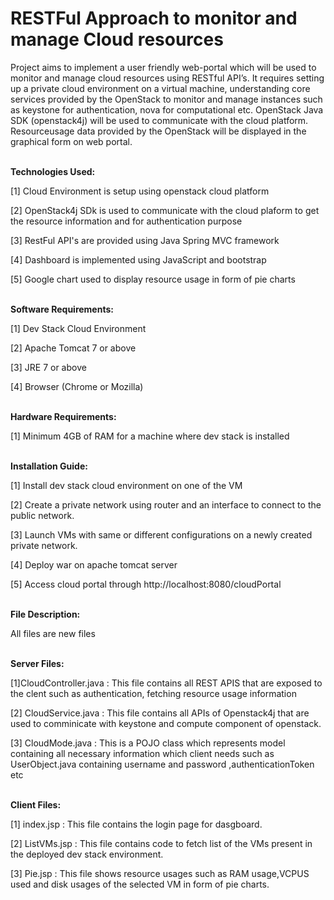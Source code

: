 # RESTFul Approach to monitor and manage Cloud resources

Project aims to implement a user friendly web-portal which will be used to monitor and manage cloud resources using RESTful API’s. It requires setting up a private cloud environment on a virtual machine, understanding core services provided by the OpenStack to monitor and manage instances such as keystone for authentication, nova for computational etc. OpenStack Java SDK (openstack4j) will be used to communicate with the cloud platform. Resourceusage data provided by the OpenStack will be displayed in the graphical form on web portal.

<br>
<b>Technologies Used: </b>                                                                                                                      

[1] Cloud Environment is setup using openstack cloud platform<br>                                                             

[2] OpenStack4j SDk is used to communicate with the cloud plaform to get the resource information and for authentication purpose<br>           

[3] RestFul API's are provided using Java Spring MVC framework <br>                                                           

[4] Dashboard is implemented using JavaScript and bootstrap<br>

[5] Google chart used to display resource usage in form of pie charts<br>


<br>
<b>Software Requirements:</b>



[1] Dev Stack Cloud Environment<br>

[2] Apache Tomcat 7 or above<br>

[3] JRE 7 or above<br>

[4] Browser (Chrome or Mozilla)<br>


<br>
<b>Hardware Requirements:</b>



[1] Minimum 4GB of RAM for a machine where dev stack is installed



<br>
<b>Installation Guide:</b>



[1] Install dev stack cloud environment on one of the VM<br>

[2] Create a private network using router and an interface to connect to the public network.<br>

[3] Launch VMs with same or different configurations on a newly created private network.<br>

[4] Deploy war on apache tomcat server<br>

[5] Access cloud portal through http://localhost:8080/cloudPortal <br>


<br>
<b>File Description:</b>

All files are new files<br>

<br>
<b>Server Files:</b>

[1]CloudController.java : This file contains all REST APIS that are exposed to the clent such as authentication, fetching resource usage information

[2] CloudService.java : This file contains all APIs of Openstack4j that are used to comminicate with keystone and compute component of openstack.

[3] CloudMode.java : This is a POJO class which represents model containing all necessary information which client needs such as UserObject.java containing username and password ,authenticationToken etc


<br>
<b>Client Files:</b><br>

[1] index.jsp : This file contains the login page for dasgboard.

[2] ListVMs.jsp : This file contains code to fetch list of the VMs present in the deployed dev stack environment.

[3] Pie.jsp : This file shows resource usages such as RAM usage,VCPUS used and disk usages of the selected VM in form of pie charts. 








